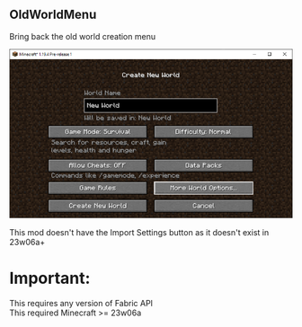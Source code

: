 ## OldWorldMenu

Bring back the old world creation menu  

![image showing the old Create New World menu on 1.19.4-pre1](docs/image.png)

This mod doesn't have the Import Settings button as it doesn't exist in 23w06a+

# Important:
This requires any version of Fabric API  
This required Minecraft >= 23w06a
